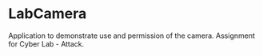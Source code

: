# LabCamera
Application to demonstrate use and permission of the camera.
Assignment for Cyber Lab - Attack.
